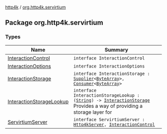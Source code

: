 [http4k](../index.md) / [org.http4k.servirtium](./index.md)

## Package org.http4k.servirtium

### Types

| Name | Summary |
|---|---|
| [InteractionControl](-interaction-control/index.md) | `interface InteractionControl` |
| [InteractionOptions](-interaction-options/index.md) | `interface InteractionOptions` |
| [InteractionStorage](-interaction-storage.md) | `interface InteractionStorage : `[`Supplier`](https://docs.oracle.com/javase/9/docs/api/java/util/function/Supplier.html)`<`[`ByteArray`](https://kotlinlang.org/api/latest/jvm/stdlib/kotlin/-byte-array/index.html)`>, `[`Consumer`](https://docs.oracle.com/javase/9/docs/api/java/util/function/Consumer.html)`<`[`ByteArray`](https://kotlinlang.org/api/latest/jvm/stdlib/kotlin/-byte-array/index.html)`>` |
| [InteractionStorageLookup](-interaction-storage-lookup/index.md) | `interface InteractionStorageLookup : (`[`String`](https://kotlinlang.org/api/latest/jvm/stdlib/kotlin/-string/index.html)`) -> `[`InteractionStorage`](-interaction-storage.md)<br>Provides a way of providing a storage layer for |
| [ServirtiumServer](-servirtium-server/index.md) | `interface ServirtiumServer : `[`Http4kServer`](../org.http4k.server/-http4k-server/index.md)`, `[`InteractionControl`](-interaction-control/index.md) |
